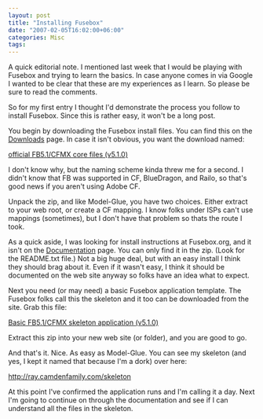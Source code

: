 ```yaml
---
layout: post
title: "Installing Fusebox"
date: "2007-02-05T16:02:00+06:00"
categories: Misc 
tags: 
---
```


A quick editorial note. I mentioned last week that I would be playing with Fusebox and trying to learn the basics. In case anyone comes in via Google I wanted to be clear that these are my experiences as I learn. So please be sure to read the comments. 

So for my first entry I thought I'd demonstrate the process you follow to install Fusebox. Since this is rather easy, it won't be a long post.
<!--more-->
You begin by downloading the Fusebox install files. You can find this on the <a href="http://www.fusebox.org/index.cfm?fuseaction=downloads.listDownloads">Downloads</a> page. In case it isn't obvious, you want the download named:

<a href="http://www.fusebox.org/downloads/downloadablefiles/fusebox510.corefiles.cfmx.zip">official FB5.1/CFMX core files (v5.1.0)</a>

I don't know why, but the naming scheme kinda threw me for a second. I didn't know that FB was supported in CF, BlueDragon, and Railo, so that's good news if you aren't using Adobe CF. 

Unpack the zip, and like Model-Glue, you have two choices. Either extract to your web root, or create a CF mapping. I know folks under ISPs can't use mappings (sometimes), but I don't have that problem so thats the route I took.

As a quick aside, I was looking for install instructions at Fusebox.org, and it isn't on the <a href="http://www.fusebox.org/index.cfm?fuseaction=documentation.TheBasics">Documentation</a> page. You can only find it in the zip. (Look for the README.txt file.) Not a big huge deal, but with an easy install I think they should brag about it. Even if it wasn't easy, I think it should be documented on the web site anyway so folks have an idea what to expect.

Next you need (or may need) a basic Fusebox application template. The Fusebox folks call this the skeleton and it too can be downloaded from the site. Grab this file:

<a href="http://www.fusebox.org/downloads/downloadablefiles/fusebox510.skeleton.cfmx.zip">Basic FB5.1/CFMX skeleton application (v5.1.0)</a>

Extract this zip into your new web site (or folder), and you are good to go. 

And that's it. Nice. As easy as Model-Glue. You can see my skeleton (and yes, I kept it named that because I'm a dork) over here:

<a href="http://ray.camdenfamily.com/skeleton">http://ray.camdenfamily.com/skeleton</a>

At this point I've confirmed the application runs and I'm calling it a day. Next I'm going to continue on through the documentation and see if I can understand all the files in the skeleton.